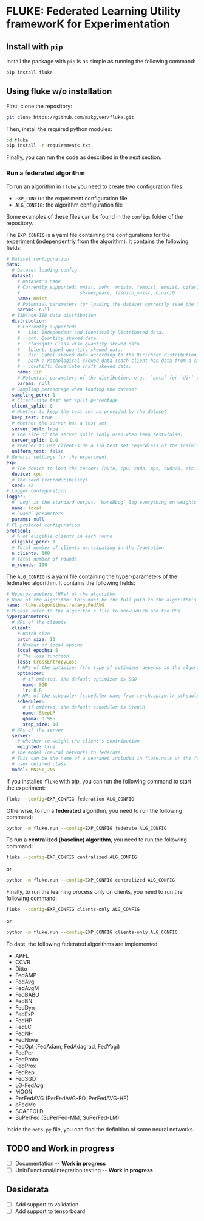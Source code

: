 # FLUKE: Federated Learning Utility frameworK for Experimentation 

## Install with `pip`

Install the package with ``pip`` is as simple as running the following command:

```bash
pip install fluke
```

## Using fluke w/o installation

First, clone the repository:
```bash
git clone https://github.com/makgyver/fluke.git
```

Then, install the required python modules:
```bash
cd fluke
pip install -r requirements.txt
```

Finally, you can run the code as described in the next section.

### Run a federated algorithm

To run an algorithm in ``fluke`` you need to create two configuration files:
- `EXP_CONFIG`: the experiment configuration file
- `ALG_CONFIG`: the algorithm configuration file

Some examples of these files can be found in the `configs` folder of the repository.

The `EXP_CONFIG` is a yaml file containing the configurations for the experiment
(independentrly from the algorithm). It contains the following fields:

```yaml
# Dataset configuration
data:
  # Dataset loading config
  dataset:
    # Dataset's name 
    # Currently supported: mnist, svhn, mnistm, femnist, emnist, cifar10, cifar100, tiny_imagenet,
    #                      shakespeare, fashion_mnist, cinic10
    name: mnist
    # Potential parameters for loading the dataset correctly (see the documentation of fluke.data.datasets)
    params: null
  # IID/non-IID data distribution
  distribution:
    # Currently supported: 
    # - iid: Independent and Identically Distributed data.
    # - qnt: Quantity skewed data.
    # - classqnt: Class-wise quantity skewed data.
    # - lblqnt: Label quantity skewed data.
    # - dir: Label skewed data according to the Dirichlet distribution.
    # - path : Pathological skewed data (each client has data from a small subset of the classes).
    # - covshift: Covariate shift skewed data.
    name: iid
    # Potential parameters of the disribution, e.g., `beta` for `dir` (see the documentation of fluke.data.DataSplitter)
    params: null
  # Sampling percentage when loading the dataset
  sampling_perc: 1
  # Client-side test set split percentage
  client_split: 0
  # Whether to keep the test set as provided by the dataset
  keep_test: true
  # Whether the server has a test set
  server_test: true
  # The size of the server split (only used when keep_test=false)
  server_split: 0.0
  # Whether to use client-side a iid test set regardless of the training data distribution
  uniform_test: false
# Generic settings for the experiment
exp:
  # The device to load the tensors (auto, cpu, cuda, mps, cuda:0, etc.)
  device: cpu
  # The seed (reproducibility)
  seed: 42
# Logger configuration
logger:
  # `Log` is the standard output, `WandBLog` log everything on weights and bias
  name: local
  # `wand` parameters
  params: null
# FL protocol configuration
protocol:
  # % of eligible clients in each round
  eligible_perc: 1
  # Total number of clients partcipating in the federation
  n_clients: 100
  # Total number of rounds
  n_rounds: 100
```

The `ALG_CONFIG` is a yaml file containing the hyper-parameters of the federated algorithm. It 
contains the following fields:
```yaml
# Hyperparameters (HPs) of the algorithm
# Name of the algorithm: this must be the full path to the algorithm's class
name: fluke.algorithms.fedavg.FedAVG
# Please refer to the algorithm's file to know which are the HPs 
hyperparameters:
  # HPs of the clients
  client:
    # Batch size
    batch_size: 10
    # Number of local epochs
    local_epochs: 5
    # The loss function
    loss: CrossEntropyLoss
    # HPs of the optimizer (the type of optimizer depends on the algorithm)
    optimizer:
      # if omitted, the default optimizer is SGD
      name: SGD
      lr: 0.8
    # HPs of the scheduler (scheduler name from torch.optim.lr_scheduler)
    scheduler:
      # if omitted, the default scheduler is StepLR
      name: StepLR
      gamma: 0.995
      step_size: 10
  # HPs of the server
  server:
    # whether to weight the client's contribution
    weighted: true
  # The model (neural network) to federate.
  # This can be the name of a neuranet included in fluke.nets or the fullname of a 
  # user defined class
  model: MNIST_2NN
```

If you installed ``fluke`` with pip, you can run the following command to start the experiment:
```bash
fluke --config=EXP_CONFIG federation ALG_CONFIG
```

Otherwise, to run a **federated** algorithm, you need to run the following command:
```bash
python -m fluke.run --config=EXP_CONFIG federate ALG_CONFIG
```

To run a **centralized (baseline) algorithm**, you need to run the following command:
```bash
fluke --config=EXP_CONFIG centralized ALG_CONFIG
```
or
```bash
python -m fluke.run --config=EXP_CONFIG centralized ALG_CONFIG
```

Finally, to run the learning process only on clients, you need to run the following command:
```bash
fluke --config=EXP_CONFIG clients-only ALG_CONFIG
```
or
```bash
python -m fluke.run --config=EXP_CONFIG clients-only ALG_CONFIG
```

To date, the following federated algorithms are implemented:
- APFL
- CCVR
- Ditto
- FedAMP
- FedAvg
- FedAvgM
- FedBABU
- FedBN
- FedDyn
- FedExP
- FedHP
- FedLC
- FedNH
- FedNova
- FedOpt (FedAdam, FedAdagrad, FedYogi)
- FedPer
- FedProto
- FedProx
- FedRep
- FedSGD
- LG-FedAvg
- MOON
- PerFedAVG (PerFedAVG-FO, PerFedAVG-HF)
- pFedMe
- SCAFFOLD
- SuPerFed (SuPerFed-MM, SuPerFed-LM)


Inside the `nets.py` file, you can find the definition of some neural networks. 

## TODO and Work in progress
- [ ] Documentation -- **Work in progress**
- [ ] Unit/Functional/Integration testing -- **Work in progress**

## Desiderata
- [ ] Add support to validation
- [ ] Add support to tensorboard
